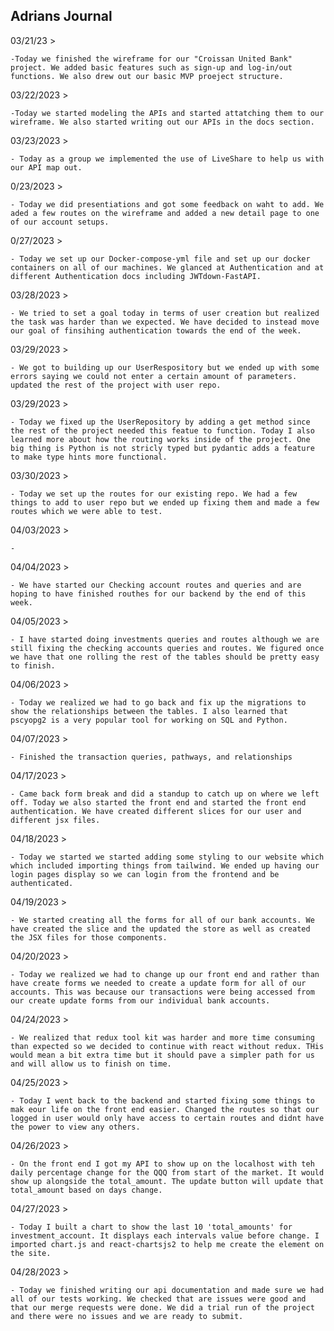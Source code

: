 ## Adrians Journal

03/21/23 >

    -Today we finished the wireframe for our "Croissan United Bank" project. We added basic features such as sign-up and log-in/out functions. We also drew out our basic MVP proeject structure.

03/22/2023 >

    -Today we started modeling the APIs and started attatching them to our wireframe. We also started writing out our APIs in the docs section.

03/23/2023 >

    - Today as a group we implemented the use of LiveShare to help us with our API map out.

0/23/2023 >

    - Today we did presentiations and got some feedback on waht to add. We aded a few routes on the wireframe and added a new detail page to one of our account setups.

0/27/2023 >

    - Today we set up our Docker-compose-yml file and set up our docker containers on all of our machines. We glanced at Authentication and at different Authentication docs including JWTdown-FastAPI.

03/28/2023 >

    - We tried to set a goal today in terms of user creation but realized the task was harder than we expected. We have decided to instead move our goal of finsihing authentication towards the end of the week.

03/29/2023 >

    - We got to building up our UserRespository but we ended up with some errors saying we could not enter a certain amount of parameters. updated the rest of the project with user repo.

03/29/2023 >

    - Today we fixed up the UserRepository by adding a get method since the rest of the project needed this featue to function. Today I also learned more about how the routing works inside of the project. One big thing is Python is not stricly typed but pydantic adds a feature to make type hints more functional.

03/30/2023 >

    - Today we set up the routes for our existing repo. We had a few things to add to user repo but we ended up fixing them and made a few routes which we were able to test.

04/03/2023 >

    -

04/04/2023 >

    - We have started our Checking account routes and queries and are hoping to have finished routhes for our backend by the end of this week.

04/05/2023 >

    - I have started doing investments queries and routes although we are still fixing the checking accounts queries and routes. We figured once we have that one rolling the rest of the tables should be pretty easy to finish.

04/06/2023 >

    - Today we realized we had to go back and fix up the migrations to show the relationships between the tables. I also learned that pscyopg2 is a very popular tool for working on SQL and Python.

04/07/2023 >

    - Finished the transaction queries, pathways, and relationships

04/17/2023 >

    - Came back form break and did a standup to catch up on where we left off. Today we also started the front end and started the front end authentication. We have created different slices for our user and different jsx files.

04/18/2023 >

    - Today we started we started adding some styling to our website which which included importing things from tailwind. We ended up having our login pages display so we can login from the frontend and be authenticated.

04/19/2023 >

    - We started creating all the forms for all of our bank accounts. We have created the slice and the updated the store as well as created the JSX files for those components.

04/20/2023 >

    - Today we realized we had to change up our front end and rather than have create forms we needed to create a update form for all of our accounts. This was because our transactions were being accessed from our create update forms from our individual bank accounts.

04/24/2023 >

    - We realized that redux tool kit was harder and more time consuming than expected so we decided to continue with react without redux. THis would mean a bit extra time but it should pave a simpler path for us and will allow us to finish on time.

04/25/2023 >

    - Today I went back to the backend and started fixing some things to mak eour life on the front end easier. Changed the routes so that our logged in user would only have access to certain routes and didnt have the power to view any others.

04/26/2023 >

    - On the front end I got my API to show up on the localhost with teh daily percentage change for the QQQ from start of the market. It would show up alongside the total_amount. The update button will update that total_amount based on days change.

04/27/2023 >

    - Today I built a chart to show the last 10 'total_amounts' for investment_account. It displays each intervals value before change. I imported chart.js and react-chartsjs2 to help me create the element on the site.

04/28/2023 >

    - Today we finished writing our api documentation and made sure we had all of our tests working. We checked that are issues were good and that our merge requests were done. We did a trial run of the project and there were no issues and we are ready to submit.
